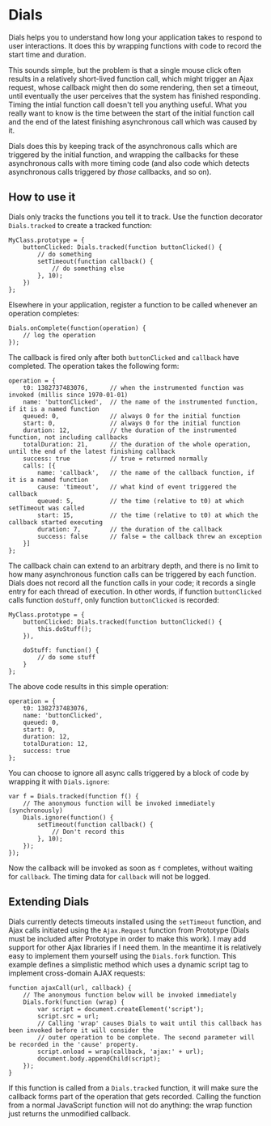 # Dials

Dials helps you to understand how long your application takes to respond to user interactions. It does this by wrapping functions with code to record the start time and duration.

This sounds simple, but the problem is that a single mouse click often results in a relatively short-lived function call, which might trigger an Ajax request, whose callback might then do some rendering, then set a timeout, until eventually the user perceives that the system has finished responding. Timing the intial function call doesn't tell you anything useful. What you really want to know is the time between the start of the initial function call and the end of the latest finishing asynchronous call which was caused by it.

Dials does this by keeping track of the asynchronous calls which are triggered by the initial function, and wrapping the callbacks for these asynchronous calls with more timing code (and also code which detects asynchronous calls triggered by *those* callbacks, and so on).

## How to use it

Dials only tracks the functions you tell it to track. Use the function decorator `Dials.tracked` to create a tracked function:

    MyClass.prototype = {
        buttonClicked: Dials.tracked(function buttonClicked() {
            // do something
            setTimeout(function callback() {
                // do something else
            }, 10);
        })
    };

Elsewhere in your application, register a function to be called whenever an operation completes:

    Dials.onComplete(function(operation) {
        // log the operation
    });

The callback is fired only after both `buttonClicked` and `callback` have completed. The operation takes the following form:

    operation = {
        t0: 1382737483076,      // when the instrumented function was invoked (millis since 1970-01-01)
        name: 'buttonClicked',  // the name of the instrumented function, if it is a named function
        queued: 0,              // always 0 for the initial function
        start: 0,               // always 0 for the initial function
        duration: 12,           // the duration of the instrumented function, not including callbacks
        totalDuration: 21,      // the duration of the whole operation, until the end of the latest finishing callback
        success: true           // true = returned normally
        calls: [{
            name: 'callback',   // the name of the callback function, if it is a named function
            cause: 'timeout',   // what kind of event triggered the callback
            queued: 5,          // the time (relative to t0) at which setTimeout was called
            start: 15,          // the time (relative to t0) at which the callback started executing
            duration: 7,        // the duration of the callback
            success: false      // false = the callback threw an exception
        }]
    };

The callback chain can extend to an arbitrary depth, and there is no limit to how many asynchronous function calls can be triggered by each function. Dials does not record all the function calls in your code; it records a single entry for each  thread of execution. In other words, if function `buttonClicked` calls function `doStuff`, only function `buttonClicked` is recorded:

    MyClass.prototype = {
        buttonClicked: Dials.tracked(function buttonClicked() {
            this.doStuff();
        }),

        doStuff: function() {
            // do some stuff
        }
    };

The above code results in this simple operation:

    operation = {
        t0: 1382737483076,
        name: 'buttonClicked',
        queued: 0,
        start: 0,
        duration: 12,
        totalDuration: 12,
        success: true
    };

You can choose to ignore all async calls triggered by a block of code by wrapping it with `Dials.ignore`:

    var f = Dials.tracked(function f() {
        // The anonymous function will be invoked immediately (synchronously)
        Dials.ignore(function() {
            setTimeout(function callback() {
                // Don't record this
            }, 10);
        });
    });

Now the callback will be invoked as soon as `f` completes, without waiting for `callback`. The timing data for `callback` will not be logged.

## Extending Dials

Dials currently detects timeouts installed using the `setTimeout` function, and Ajax calls initiated using the `Ajax.Request` function from Prototype (Dials must be included after Prototype in order to make this work). I may add support for other Ajax libraries if I need them. In the meantime it is relatively easy to implement them yourself using the `Dials.fork` function. This example defines a simplistic method which uses a dynamic script tag to implement cross-domain AJAX requests:

    function ajaxCall(url, callback) {
        // The anonymous function below will be invoked immediately
        Dials.fork(function (wrap) {
            var script = document.createElement('script');
            script.src = url;
            // Calling 'wrap' causes Dials to wait until this callback has been invoked before it will consider the
            // outer operation to be complete. The second parameter will be recorded in the 'cause' property.
            script.onload = wrap(callback, 'ajax:' + url);
            document.body.appendChild(script);
        });
    }

If this function is called from a `Dials.tracked` function, it will make sure the callback forms part of the operation that gets recorded. Calling the function from a normal JavaScript function will not do anything: the wrap function just returns the unmodified callback.

